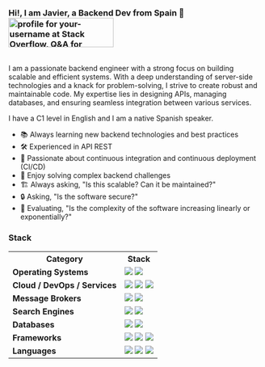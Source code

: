 ### Hi!, I am Javier, a Backend Dev from Spain 👋 <a href="https://stackoverflow.com/users/30500282/your-username"><img src="https://stackoverflow.com/users/flair/30500282.png" width="208" height="58" alt="profile for your-username at Stack Overflow, Q&amp;A for professional and enthusiast programmers" title="profile for your-username at Stack Overflow, Q&amp;A for professional and enthusiast programmers"></a>
<br>
I am a passionate backend engineer with a strong focus on building scalable and efficient systems. With a deep understanding of server-side technologies and a knack for problem-solving, I strive to create robust and maintainable code. My expertise lies in designing APIs, managing databases, and ensuring seamless integration between various services.

I have a C1 level in English and I am a native Spanish speaker.

- 📚 Always learning new backend technologies and best practices  
- 🛠️ Experienced in API REST  
- 🚀 Passionate about continuous integration and continuous deployment (CI/CD)  
- 🧩 Enjoy solving complex backend challenges  
- 🏗️ Always asking, "Is this scalable? Can it be maintained?"  
- 🔒 Asking, "Is the software secure?"  
- 🤔 Evaluating, "Is the complexity of the software increasing linearly or exponentially?"  


### Stack

<table>
  <tr>
    <th><b>Category</b></th>
    <th><b>Stack</b></th>
  </tr>
  <tr>
    <td><b>Operating Systems</b></td>
    <td>
      <img src="https://img.shields.io/badge/Linux-FCC624?style=for-the-badge&logo=linux&logoColor=black" />
      <img src="https://img.shields.io/badge/Windows-0078D6?style=for-the-badge&logo=windows&logoColor=white" />
    </td>
  </tr>
  <tr>
    <td><b>Cloud / DevOps / Services</b></td>
    <td>
      <img src="https://img.shields.io/badge/Azure-0078D4?style=for-the-badge&logo=microsoft-azure&logoColor=white" />
      <img src="https://img.shields.io/badge/Docker-2496ED?style=for-the-badge&logo=docker&logoColor=white" />
      <img src="https://img.shields.io/badge/Nginx-009639?style=for-the-badge&logo=nginx&logoColor=white" />
    </td>
  </tr>
  <tr>
    <td><b>Message Brokers</b></td>
    <td>
      <img src="https://img.shields.io/badge/Kafka-231F20?style=for-the-badge&logo=apache-kafka&logoColor=white" />
      <img src="https://img.shields.io/badge/MQTT-00B5E2?style=for-the-badge&logo=eclipse-mqtt&logoColor=white" />
    </td>
  </tr>
  <tr>
    <td><b>Search Engines</b></td>
    <td>
      <img src="https://img.shields.io/badge/Elastic-005571?style=for-the-badge&logo=elastic&logoColor=white" />
      <img src="https://img.shields.io/badge/Splunk-000000?style=for-the-badge&logo=splunk&logoColor=white" />
    </td>
  </tr>
  <tr>
    <td><b>Databases</b></td>
    <td>
      <img src="https://img.shields.io/badge/SQL-4479A1?style=for-the-badge&logo=sql&logoColor=white" />
      <img src="https://img.shields.io/badge/MongoDB-47A248?style=for-the-badge&logo=mongodb&logoColor=white" />
    </td>
  </tr>
  <tr>
    <td><b>Frameworks</b></td>
    <td>
      <img src="https://img.shields.io/badge/FastAPI-009688?style=for-the-badge&logo=fastapi&logoColor=white" />
      <img src="https://img.shields.io/badge/Django-092E20?style=for-the-badge&logo=django&logoColor=white" />
      <img src="https://img.shields.io/badge/Flask-000000?style=for-the-badge&logo=flask&logoColor=white" />
    </td>
  </tr>
  <tr>
    <td><b>Languages</b></td>
    <td>
      <img src="https://img.shields.io/badge/Python-3776AB?style=for-the-badge&logo=python&logoColor=white" />
      <img src="https://img.shields.io/badge/C%23-2396F3?style=for-the-badge&logo=c-sharp&logoColor=white" />
      <img src="https://img.shields.io/badge/Bash-4EAA25?style=for-the-badge&logo=gnu-bash&logoColor=white" />
    </td>
  </tr>
</table>
